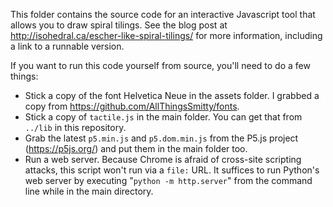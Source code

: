 This folder contains the source code for an interactive Javascript tool that allows you to draw spiral tilings. See the blog post at http://isohedral.ca/escher-like-spiral-tilings/ for more information, including a link to a runnable version.

If you want to run this code yourself from source, you'll need to do a few things:

 * Stick a copy of the font Helvetica Neue in the assets folder. I grabbed a copy from https://github.com/AllThingsSmitty/fonts.
 * Stick a copy of `tactile.js` in the main folder. You can get that from `../lib` in this repository.
 * Grab the latest `p5.min.js` and `p5.dom.min.js` from the P5.js project (https://p5js.org/) and put them in the main folder too.
 * Run a web server. Because Chrome is afraid of cross-site scripting attacks, this script won't run via a `file:` URL.  It suffices to run Python's web server by executing "`python -m http.server`" from the command line while in the main directory.
